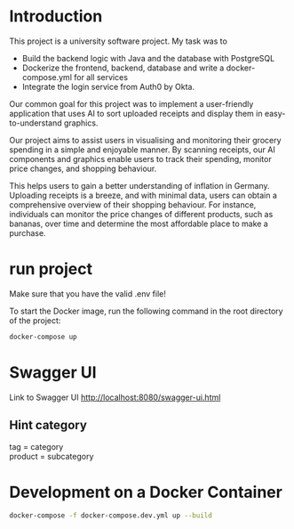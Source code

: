 # Introduction
This project is a university software project. My task was to

* Build the backend logic with Java and the database with PostgreSQL
* Dockerize the frontend, backend, database and write a docker-compose.yml for all services
* Integrate the login service from Auth0 by Okta.

Our common goal for this project was to implement a user-friendly application that uses AI to sort uploaded receipts and display them in easy-to-understand graphics.

Our project aims to assist users in visualising and monitoring their grocery spending in a simple and enjoyable manner. By scanning receipts, our AI components and graphics enable users to track their spending, monitor price changes, and shopping behaviour.

This helps users to gain a better understanding of inflation in Germany. Uploading receipts is a breeze, and with minimal data, users can obtain a comprehensive overview of their shopping behaviour. For instance, individuals can monitor the price changes of different products, such as bananas, over time and determine the most affordable place to make a purchase.

# run project
Make sure that you have the valid .env file!

To start the Docker image, run the following command in the root directory of the project:
```bash
docker-compose up
```

# Swagger UI
Link to Swagger UI
[http://localhost:8080/swagger-ui.html](http://localhost:8080/swagger-ui.html)

## Hint category
tag = category<br>
product = subcategory

# Development on a Docker Container
```bash
docker-compose -f docker-compose.dev.yml up --build
```
